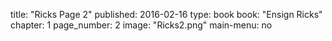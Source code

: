 title: "Ricks Page 2"
published: 2016-02-16
type: book
book: "Ensign Ricks"
chapter: 1
page_number: 2
image: "Ricks2.png"
main-menu: no
